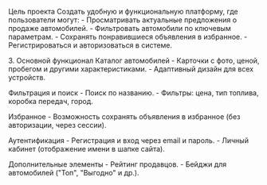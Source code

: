 Цель проекта Создать удобную и функциональную платформу, где
пользователи могут:  - Просматривать актуальные предложения о продаже
автомобилей.  - Фильтровать автомобили по ключевым параметрам.  -
Сохранять понравившиеся объявления в избранное.  - Регистрироваться и
авторизоваться в системе.

3\. Основной функционал Каталог автомобилей  - Карточки с фото, ценой,
пробегом и другими характеристиками.  - Адаптивный дизайн для всех
устройств.

Фильтрация и поиск  - Поиск по названию.  - Фильтры: цена, тип топлива,
коробка передач, город.

Избранное  - Возможность сохранять объявления в избранное (без
авторизации, через сессии).

Аутентификация  - Регистрация и вход через email и пароль.  - Личный
кабинет (отображение имени в шапке сайта).

Дополнительные элементы  - Рейтинг продавцов.  - Бейджи для автомобилей
(\"Топ\", \"Выгодно\" и др.).
